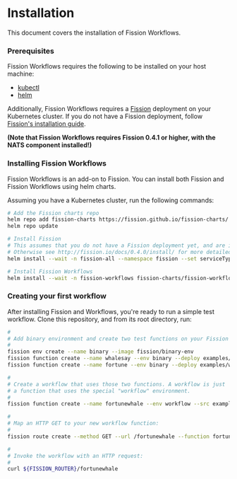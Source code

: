 # Installation

This document covers the installation of Fission Workflows.

### Prerequisites

Fission Workflows requires the following to be installed on your host machine:

- [kubectl](https://kubernetes.io/docs/tasks/tools/install-kubectl/)
- [helm](https://github.com/kubernetes/helm)

Additionally, Fission Workflows requires a [Fission](https://github.com/fission/fission) 
deployment on your Kubernetes cluster. If you do not have a Fission deployment, follow
[Fission's installation guide](http://fission.io/docs/0.4.0/install/).

**(Note that Fission Workflows requires Fission 0.4.1 or higher, with the NATS component installed!)**

### Installing Fission Workflows

Fission Workflows is an add-on to Fission. You can install both
Fission and Fission Workflows using helm charts.

Assuming you have a Kubernetes cluster, run the following commands:

```bash
# Add the Fission charts repo
helm repo add fission-charts https://fission.github.io/fission-charts/
helm repo update

# Install Fission 
# This assumes that you do not have a Fission deployment yet, and are installing on a standard Minikube deployment.
# Otherwise see http://fission.io/docs/0.4.0/install/ for more detailed instructions
helm install --wait -n fission-all --namespace fission --set serviceType=NodePort --set analytics=false fission-charts/fission-all --version 0.4.1

# Install Fission Workflows
helm install --wait -n fission-workflows fission-charts/fission-workflows --version 0.2.0
```

### Creating your first workflow

After installing Fission and Workflows, you're ready to run a simple
test workflow.  Clone this repository, and from its root directory, run:

```bash
#
# Add binary environment and create two test functions on your Fission setup:
#
fission env create --name binary --image fission/binary-env
fission function create --name whalesay --env binary --deploy examples/whales/whalesay.sh
fission function create --name fortune --env binary --deploy examples/whales/fortune.sh

#
# Create a workflow that uses those two functions. A workflow is just
# a function that uses the special "workflow" environment.
#
fission function create --name fortunewhale --env workflow --src examples/whales/fortunewhale.wf.yaml

#
# Map an HTTP GET to your new workflow function:
#
fission route create --method GET --url /fortunewhale --function fortunewhale

#
# Invoke the workflow with an HTTP request:
#
curl ${FISSION_ROUTER}/fortunewhale
``` 
